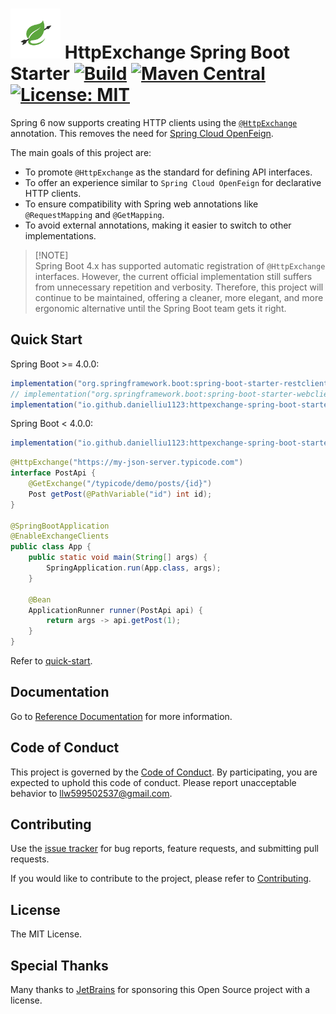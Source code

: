 # <img src="website/static/img/logo.png" width="80" height="80"> HttpExchange Spring Boot Starter [![Build](https://img.shields.io/github/actions/workflow/status/DanielLiu1123/httpexchange-spring-boot-starter/build.yml?branch=main)](https://github.com/DanielLiu1123/httpexchange-spring-boot-starter/actions) [![Maven Central](https://img.shields.io/maven-central/v/io.github.danielliu1123/httpexchange-spring-boot-starter)](https://search.maven.org/artifact/io.github.danielliu1123/httpexchange-spring-boot-starter) [![License: MIT](https://img.shields.io/badge/License-MIT-yellow.svg)](https://opensource.org/licenses/MIT)

Spring 6 now supports creating HTTP clients using the [`@HttpExchange`](https://docs.spring.io/spring-framework/reference/integration/rest-clients.html#rest-http-interface) annotation.
This removes the need for [Spring Cloud OpenFeign](https://github.com/spring-cloud/spring-cloud-openfeign).

The main goals of this project are:

- To promote `@HttpExchange` as the standard for defining API interfaces.
- To offer an experience similar to `Spring Cloud OpenFeign` for declarative HTTP clients.
- To ensure compatibility with Spring web annotations like `@RequestMapping` and `@GetMapping`.
- To avoid external annotations, making it easier to switch to other implementations.

> [!NOTE]\
> Spring Boot 4.x has supported automatic registration of `@HttpExchange` interfaces. However, the current official implementation still suffers from unnecessary repetition and verbosity. 
> Therefore, this project will continue to be maintained, offering a cleaner, more elegant, and more ergonomic alternative until the Spring Boot team gets it right.

## Quick Start

Spring Boot >= 4.0.0:

```groovy
implementation("org.springframework.boot:spring-boot-starter-restclient") // use RestClient as underlying http client
// implementation("org.springframework.boot:spring-boot-starter-webclient") // use WebClient as underlying http client
implementation("io.github.danielliu1123:httpexchange-spring-boot-starter:<latest>")
```

Spring Boot < 4.0.0:

```groovy
implementation("io.github.danielliu1123:httpexchange-spring-boot-starter:<latest>")
```

```java
@HttpExchange("https://my-json-server.typicode.com")
interface PostApi {
    @GetExchange("/typicode/demo/posts/{id}")
    Post getPost(@PathVariable("id") int id);
}

@SpringBootApplication
@EnableExchangeClients
public class App {
    public static void main(String[] args) {
        SpringApplication.run(App.class, args);
    }

    @Bean
    ApplicationRunner runner(PostApi api) {
        return args -> api.getPost(1);
    }
}
```

Refer to [quick-start](examples/quick-start).

## Documentation

Go to [Reference Documentation](https://danielliu1123.github.io/httpexchange-spring-boot-starter/docs/intro) for more information.

## Code of Conduct

This project is governed by the [Code of Conduct](./CODE_OF_CONDUCT.md).
By participating, you are expected to uphold this code of conduct.
Please report unacceptable behavior to llw599502537@gmail.com.

## Contributing

Use the [issue tracker](https://github.com/DanielLiu1123/httpexchange-spring-boot-starter/issues) for bug reports, 
feature requests, and submitting pull requests.

If you would like to contribute to the project, please refer to [Contributing](./CONTRIBUTING.md).

## License

The MIT License.

## Special Thanks

Many thanks to [JetBrains](https://www.jetbrains.com/) for sponsoring this Open Source project with a license.
